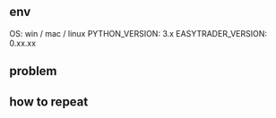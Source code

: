 ## env

OS: win / mac / linux
PYTHON_VERSION: 3.x
EASYTRADER_VERSION: 0.xx.xx

## problem

## how to repeat



